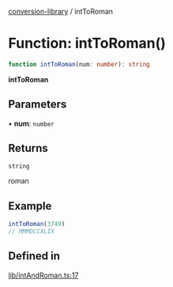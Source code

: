 [conversion-library](../globals.md) / intToRoman

# Function: intToRoman()

```ts
function intToRoman(num: number): string
```

**intToRoman**

<Badge type="tip" text="version: v0.0.11+" />

## Parameters

• **num**: `number`

## Returns

`string`

roman

## Example

```ts
intToRoman(3749)
// MMMDCCXLIX
```

## Defined in

[lib/intAndRoman.ts:17](https://github.com/fxss5201/conversion-library/blob/main/lib/intAndRoman.ts#L17)
